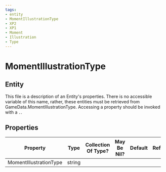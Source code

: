 ```yaml
---
tags:
- entity
- MomentIllustrationType
- XP2
- XP1
- Moment
- Illustration
- Type
---
```

# MomentIllustrationType
## Entity
This file is a description of an Entity's properties. There is no accessible variable of this name, rather, these entities must be retrieved from GameData.MomentIllustrationType. Accessing a property should be invoked with a `.`.
## Properties
|	Property	|	Type	|	Collection Of Type?	|	May Be Nil?	|	Default	|	References	|	Key	|	Notes	|
|	:-:	|	:-:	|	:-:	|	:-:	|	:-:	|	:-:	|	:-:	|	-:	|
|	MomentIllustrationType	|	string	|		|		|		|		|		|	|
